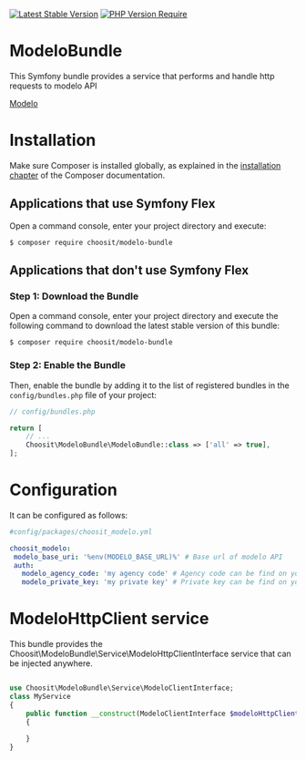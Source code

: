 [![Latest Stable Version](http://poser.pugx.org/lexik/modelo-bundle/v)](https://packagist.org/packages/lexik/modelo-bundle)
[![PHP Version Require](http://poser.pugx.org/lexik/modelo-bundle/require/php)](https://packagist.org/packages/lexik/modelo-bundle)


ModeloBundle
============

This Symfony bundle provides a service that performs and handle http requests to modelo API

[Modelo](https://www.modelo.fr/)

Installation
============

Make sure Composer is installed globally, as explained in the
[installation chapter](https://getcomposer.org/doc/00-intro.md)
of the Composer documentation.

Applications that use Symfony Flex
----------------------------------

Open a command console, enter your project directory and execute:

```console
$ composer require choosit/modelo-bundle
```

Applications that don't use Symfony Flex
----------------------------------------

### Step 1: Download the Bundle

Open a command console, enter your project directory and execute the
following command to download the latest stable version of this bundle:

```console
$ composer require choosit/modelo-bundle
```

### Step 2: Enable the Bundle

Then, enable the bundle by adding it to the list of registered bundles
in the `config/bundles.php` file of your project:

```php
// config/bundles.php

return [
    // ...
    Choosit\ModeloBundle\ModeloBundle::class => ['all' => true],
];
```

Configuration
============

It can be configured as follows:

 ```yaml
#config/packages/choosit_modelo.yml

choosit_modelo:
  modelo_base_uri: '%env(MODELO_BASE_URL)%' # Base url of modelo API 
  auth:
    modelo_agency_code: 'my agency code' # Agency code can be find on your modelo account
    modelo_private_key: 'my private key' # Private key can be find on your modelo account
```

ModeloHttpClient service
============

This bundle provides the Choosit\ModeloBundle\Service\ModeloHttpClientInterface service that can be injected anywhere.

```php

use Choosit\ModeloBundle\Service\ModeloClientInterface;
class MyService
{
    public function __construct(ModeloClientInterface $modeloHttpClient) 
    {
    
    }
}

```
